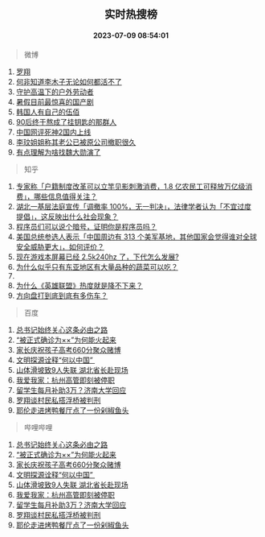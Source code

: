<div align="center"><h2>实时热搜榜</h2><h4>2023-07-09 08:54:01</h4></div>

> 微博  

1. [罗翔](https://s.weibo.com/weibo?q=%E7%BD%97%E7%BF%94&t=31&band_rank=1&Refer=top)<br />
2. [何非知道李木子无论如何都活不了](https://s.weibo.com/weibo?q=%23%E4%BD%95%E9%9D%9E%E7%9F%A5%E9%81%93%E6%9D%8E%E6%9C%A8%E5%AD%90%E6%97%A0%E8%AE%BA%E5%A6%82%E4%BD%95%E9%83%BD%E6%B4%BB%E4%B8%8D%E4%BA%86%23&t=31&band_rank=2&Refer=top)<br />
3. [守护高温下的户外劳动者](https://s.weibo.com/weibo?q=%23%E5%AE%88%E6%8A%A4%E9%AB%98%E6%B8%A9%E4%B8%8B%E7%9A%84%E6%88%B7%E5%A4%96%E5%8A%B3%E5%8A%A8%E8%80%85%23&t=31&band_rank=3&Refer=top)<br />
4. [暑假目前最惊喜的国产剧](https://s.weibo.com/weibo?q=%E6%9A%91%E5%81%87%E7%9B%AE%E5%89%8D%E6%9C%80%E6%83%8A%E5%96%9C%E7%9A%84%E5%9B%BD%E4%BA%A7%E5%89%A7&t=31&band_rank=4&Refer=top)<br />
5. [韩国人有自己的伍佰](https://s.weibo.com/weibo?q=%23%E9%9F%A9%E5%9B%BD%E4%BA%BA%E6%9C%89%E8%87%AA%E5%B7%B1%E7%9A%84%E4%BC%8D%E4%BD%B0%23&t=31&band_rank=5&Refer=top)<br />
6. [90后终于熬成了挂钥匙的那群人](https://s.weibo.com/weibo?q=%2390%E5%90%8E%E7%BB%88%E4%BA%8E%E7%86%AC%E6%88%90%E4%BA%86%E6%8C%82%E9%92%A5%E5%8C%99%E7%9A%84%E9%82%A3%E7%BE%A4%E4%BA%BA%23&t=31&band_rank=6&Refer=top)<br />
7. [中国网评死神2国内上线](https://s.weibo.com/weibo?q=%23%E4%B8%AD%E5%9B%BD%E7%BD%91%E8%AF%84%E6%AD%BB%E7%A5%9E2%E5%9B%BD%E5%86%85%E4%B8%8A%E7%BA%BF%23&t=31&band_rank=7&Refer=top)<br />
8. [李玟姐姐称其老公已被原公司撤职很久](https://s.weibo.com/weibo?q=%23%E6%9D%8E%E7%8E%9F%E5%A7%90%E5%A7%90%E7%A7%B0%E5%85%B6%E8%80%81%E5%85%AC%E5%B7%B2%E8%A2%AB%E5%8E%9F%E5%85%AC%E5%8F%B8%E6%92%A4%E8%81%8C%E5%BE%88%E4%B9%85%23&t=31&band_rank=8&Refer=top)<br />
9. [有点理解为啥找魏大勋演了](https://s.weibo.com/weibo?q=%23%E6%9C%89%E7%82%B9%E7%90%86%E8%A7%A3%E4%B8%BA%E5%95%A5%E6%89%BE%E9%AD%8F%E5%A4%A7%E5%8B%8B%E6%BC%94%E4%BA%86%23&t=31&band_rank=9&Refer=top)<br />

> 知乎  

1. [专家称「户籍制度改革可以立竿见影刺激消费，1.8 亿农民工可释放万亿级消费」，哪些信息值得关注？](https://www.zhihu.com/question/611031698)<br />
2. [湖北一基层法庭宣传「调撤率 100%，无一判决」，法律学者认为「不宜过度提倡」，这反映出什么社会现象？](https://www.zhihu.com/question/610470335)<br />
3. [程序员们可以说个暗号，证明你是程序员吗？](https://www.zhihu.com/question/610436469)<br />
4. [美国总统参选人表示「中国周边有 313 个美军基地，其他国家会觉得谁对全球安全威胁更大」，如何评价？](https://www.zhihu.com/question/610542360)<br />
5. [现在游戏本屏幕已经 2.5k240hz 了，下代怎么发展?](https://www.zhihu.com/question/608759439)<br />
6. [为什么似乎只有东亚地区有大量品种的蔬菜可以吃？](https://www.zhihu.com/question/37240268)<br />
7. []()<br />
8. [为什么《英雄联盟》热度就是降不下来？](https://www.zhihu.com/question/582973653)<br />
9. [方向盘打到底到底有多伤车？](https://www.zhihu.com/question/604715486)<br />

> 百度  

1. [总书记始终关心这条必由之路](https://www.baidu.com/s?wd=%E6%80%BB%E4%B9%A6%E8%AE%B0%E5%A7%8B%E7%BB%88%E5%85%B3%E5%BF%83%E8%BF%99%E6%9D%A1%E5%BF%85%E7%94%B1%E4%B9%8B%E8%B7%AF&sa=fyb_news&rsv_dl=fyb_news)<br />
2. [“被正式确诊为××”为何能火起来](https://www.baidu.com/s?wd=%E2%80%9C%E8%A2%AB%E6%AD%A3%E5%BC%8F%E7%A1%AE%E8%AF%8A%E4%B8%BA%C3%97%C3%97%E2%80%9D%E4%B8%BA%E4%BD%95%E8%83%BD%E7%81%AB%E8%B5%B7%E6%9D%A5&sa=fyb_news&rsv_dl=fyb_news)<br />
3. [家长庆祝孩子高考660分聚众赌博](https://www.baidu.com/s?wd=%E5%AE%B6%E9%95%BF%E5%BA%86%E7%A5%9D%E5%AD%A9%E5%AD%90%E9%AB%98%E8%80%83660%E5%88%86%E8%81%9A%E4%BC%97%E8%B5%8C%E5%8D%9A&sa=fyb_news&rsv_dl=fyb_news)<br />
4. [文明探源诠释“何以中国” ](https://www.baidu.com/s?wd=%E6%96%87%E6%98%8E%E6%8E%A2%E6%BA%90%E8%AF%A0%E9%87%8A%E2%80%9C%E4%BD%95%E4%BB%A5%E4%B8%AD%E5%9B%BD%E2%80%9D%C2%A0&sa=fyb_news&rsv_dl=fyb_news)<br />
5. [山体滑坡致9人失联 湖北省长赴现场](https://www.baidu.com/s?wd=%E5%B1%B1%E4%BD%93%E6%BB%91%E5%9D%A1%E8%87%B49%E4%BA%BA%E5%A4%B1%E8%81%94+%E6%B9%96%E5%8C%97%E7%9C%81%E9%95%BF%E8%B5%B4%E7%8E%B0%E5%9C%BA&sa=fyb_news&rsv_dl=fyb_news)<br />
6. [我爱我家：杭州高管即刻被停职](https://www.baidu.com/s?wd=%E6%88%91%E7%88%B1%E6%88%91%E5%AE%B6%EF%BC%9A%E6%9D%AD%E5%B7%9E%E9%AB%98%E7%AE%A1%E5%8D%B3%E5%88%BB%E8%A2%AB%E5%81%9C%E8%81%8C&sa=fyb_news&rsv_dl=fyb_news)<br />
7. [留学生每月补助3万？济南大学回应](https://www.baidu.com/s?wd=%E7%95%99%E5%AD%A6%E7%94%9F%E6%AF%8F%E6%9C%88%E8%A1%A5%E5%8A%A93%E4%B8%87%EF%BC%9F%E6%B5%8E%E5%8D%97%E5%A4%A7%E5%AD%A6%E5%9B%9E%E5%BA%94&sa=fyb_news&rsv_dl=fyb_news)<br />
8. [罗翔谈村民私搭浮桥被判刑](https://www.baidu.com/s?wd=%E7%BD%97%E7%BF%94%E8%B0%88%E6%9D%91%E6%B0%91%E7%A7%81%E6%90%AD%E6%B5%AE%E6%A1%A5%E8%A2%AB%E5%88%A4%E5%88%91&sa=fyb_news&rsv_dl=fyb_news)<br />
9. [耶伦走进烤鸭餐厅点了一份剁椒鱼头](https://www.baidu.com/s?wd=%E8%80%B6%E4%BC%A6%E8%B5%B0%E8%BF%9B%E7%83%A4%E9%B8%AD%E9%A4%90%E5%8E%85%E7%82%B9%E4%BA%86%E4%B8%80%E4%BB%BD%E5%89%81%E6%A4%92%E9%B1%BC%E5%A4%B4&sa=fyb_news&rsv_dl=fyb_news)<br />

> 哔哩哔哩  

1. [总书记始终关心这条必由之路](https://www.baidu.com/s?wd=%E6%80%BB%E4%B9%A6%E8%AE%B0%E5%A7%8B%E7%BB%88%E5%85%B3%E5%BF%83%E8%BF%99%E6%9D%A1%E5%BF%85%E7%94%B1%E4%B9%8B%E8%B7%AF&sa=fyb_news&rsv_dl=fyb_news)<br />
2. [“被正式确诊为××”为何能火起来](https://www.baidu.com/s?wd=%E2%80%9C%E8%A2%AB%E6%AD%A3%E5%BC%8F%E7%A1%AE%E8%AF%8A%E4%B8%BA%C3%97%C3%97%E2%80%9D%E4%B8%BA%E4%BD%95%E8%83%BD%E7%81%AB%E8%B5%B7%E6%9D%A5&sa=fyb_news&rsv_dl=fyb_news)<br />
3. [家长庆祝孩子高考660分聚众赌博](https://www.baidu.com/s?wd=%E5%AE%B6%E9%95%BF%E5%BA%86%E7%A5%9D%E5%AD%A9%E5%AD%90%E9%AB%98%E8%80%83660%E5%88%86%E8%81%9A%E4%BC%97%E8%B5%8C%E5%8D%9A&sa=fyb_news&rsv_dl=fyb_news)<br />
4. [文明探源诠释“何以中国” ](https://www.baidu.com/s?wd=%E6%96%87%E6%98%8E%E6%8E%A2%E6%BA%90%E8%AF%A0%E9%87%8A%E2%80%9C%E4%BD%95%E4%BB%A5%E4%B8%AD%E5%9B%BD%E2%80%9D%C2%A0&sa=fyb_news&rsv_dl=fyb_news)<br />
5. [山体滑坡致9人失联 湖北省长赴现场](https://www.baidu.com/s?wd=%E5%B1%B1%E4%BD%93%E6%BB%91%E5%9D%A1%E8%87%B49%E4%BA%BA%E5%A4%B1%E8%81%94+%E6%B9%96%E5%8C%97%E7%9C%81%E9%95%BF%E8%B5%B4%E7%8E%B0%E5%9C%BA&sa=fyb_news&rsv_dl=fyb_news)<br />
6. [我爱我家：杭州高管即刻被停职](https://www.baidu.com/s?wd=%E6%88%91%E7%88%B1%E6%88%91%E5%AE%B6%EF%BC%9A%E6%9D%AD%E5%B7%9E%E9%AB%98%E7%AE%A1%E5%8D%B3%E5%88%BB%E8%A2%AB%E5%81%9C%E8%81%8C&sa=fyb_news&rsv_dl=fyb_news)<br />
7. [留学生每月补助3万？济南大学回应](https://www.baidu.com/s?wd=%E7%95%99%E5%AD%A6%E7%94%9F%E6%AF%8F%E6%9C%88%E8%A1%A5%E5%8A%A93%E4%B8%87%EF%BC%9F%E6%B5%8E%E5%8D%97%E5%A4%A7%E5%AD%A6%E5%9B%9E%E5%BA%94&sa=fyb_news&rsv_dl=fyb_news)<br />
8. [罗翔谈村民私搭浮桥被判刑](https://www.baidu.com/s?wd=%E7%BD%97%E7%BF%94%E8%B0%88%E6%9D%91%E6%B0%91%E7%A7%81%E6%90%AD%E6%B5%AE%E6%A1%A5%E8%A2%AB%E5%88%A4%E5%88%91&sa=fyb_news&rsv_dl=fyb_news)<br />
9. [耶伦走进烤鸭餐厅点了一份剁椒鱼头](https://www.baidu.com/s?wd=%E8%80%B6%E4%BC%A6%E8%B5%B0%E8%BF%9B%E7%83%A4%E9%B8%AD%E9%A4%90%E5%8E%85%E7%82%B9%E4%BA%86%E4%B8%80%E4%BB%BD%E5%89%81%E6%A4%92%E9%B1%BC%E5%A4%B4&sa=fyb_news&rsv_dl=fyb_news)<br />
